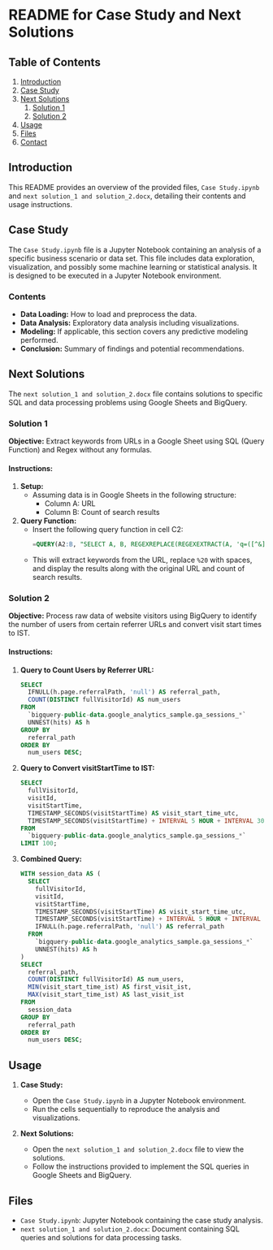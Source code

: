 # README for Case Study and Next Solutions

## Table of Contents
1. [Introduction](#introduction)
2. [Case Study](#case-study)
3. [Next Solutions](#next-solutions)
    1. [Solution 1](#solution-1)
    2. [Solution 2](#solution-2)
4. [Usage](#usage)
5. [Files](#files)
6. [Contact](#contact)

## Introduction
This README provides an overview of the provided files, `Case Study.ipynb` and `next solution_1 and solution_2.docx`, detailing their contents and usage instructions.

## Case Study
The `Case Study.ipynb` file is a Jupyter Notebook containing an analysis of a specific business scenario or data set. This file includes data exploration, visualization, and possibly some machine learning or statistical analysis. It is designed to be executed in a Jupyter Notebook environment.

### Contents
- **Data Loading:** How to load and preprocess the data.
- **Data Analysis:** Exploratory data analysis including visualizations.
- **Modeling:** If applicable, this section covers any predictive modeling performed.
- **Conclusion:** Summary of findings and potential recommendations.

## Next Solutions
The `next solution_1 and solution_2.docx` file contains solutions to specific SQL and data processing problems using Google Sheets and BigQuery.

### Solution 1
**Objective:** Extract keywords from URLs in a Google Sheet using SQL (Query Function) and Regex without any formulas.

#### Instructions:
1. **Setup:**
   - Assuming data is in Google Sheets in the following structure:
     - Column A: URL
     - Column B: Count of search results
2. **Query Function:**
   - Insert the following query function in cell C2:
     ```sql
     =QUERY(A2:B, "SELECT A, B, REGEXREPLACE(REGEXEXTRACT(A, 'q=([^&]+)'), '%20', ' ') AS keywords", 1)
     ```
   - This will extract keywords from the URL, replace `%20` with spaces, and display the results along with the original URL and count of search results.

### Solution 2
**Objective:** Process raw data of website visitors using BigQuery to identify the number of users from certain referrer URLs and convert visit start times to IST.

#### Instructions:
1. **Query to Count Users by Referrer URL:**
   ```sql
   SELECT
     IFNULL(h.page.referralPath, 'null') AS referral_path,
     COUNT(DISTINCT fullVisitorId) AS num_users
   FROM
     `bigquery-public-data.google_analytics_sample.ga_sessions_*`
     UNNEST(hits) AS h
   GROUP BY
     referral_path
   ORDER BY
     num_users DESC;
   ```
2. **Query to Convert visitStartTime to IST:**
   ```sql
   SELECT
     fullVisitorId,
     visitId,
     visitStartTime,
     TIMESTAMP_SECONDS(visitStartTime) AS visit_start_time_utc,
     TIMESTAMP_SECONDS(visitStartTime) + INTERVAL 5 HOUR + INTERVAL 30 MINUTE AS visit_start_time_ist
   FROM
     `bigquery-public-data.google_analytics_sample.ga_sessions_*`
   LIMIT 100;
   ```
3. **Combined Query:**
   ```sql
   WITH session_data AS (
     SELECT
       fullVisitorId,
       visitId,
       visitStartTime,
       TIMESTAMP_SECONDS(visitStartTime) AS visit_start_time_utc,
       TIMESTAMP_SECONDS(visitStartTime) + INTERVAL 5 HOUR + INTERVAL 30 MINUTE AS visit_start_time_ist,
       IFNULL(h.page.referralPath, 'null') AS referral_path
     FROM
       `bigquery-public-data.google_analytics_sample.ga_sessions_*`
       UNNEST(hits) AS h
   )
   SELECT
     referral_path,
     COUNT(DISTINCT fullVisitorId) AS num_users,
     MIN(visit_start_time_ist) AS first_visit_ist,
     MAX(visit_start_time_ist) AS last_visit_ist
   FROM
     session_data
   GROUP BY
     referral_path
   ORDER BY
     num_users DESC;
   ```

## Usage
1. **Case Study:**
   - Open the `Case Study.ipynb` in a Jupyter Notebook environment.
   - Run the cells sequentially to reproduce the analysis and visualizations.

2. **Next Solutions:**
   - Open the `next solution_1 and solution_2.docx` file to view the solutions.
   - Follow the instructions provided to implement the SQL queries in Google Sheets and BigQuery.

## Files
- `Case Study.ipynb`: Jupyter Notebook containing the case study analysis.
- `next solution_1 and solution_2.docx`: Document containing SQL queries and solutions for data processing tasks.

